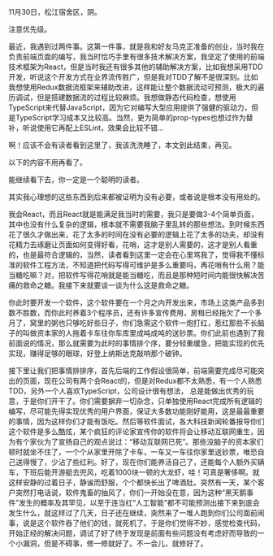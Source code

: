 11月30日，松江宿舍区，阴。

注意优先级。

最近，我遇到过两件事。这第一件事，就是我和好友马克正准备的创业，当时我在负责前端页面的编写，我当时恰巧手里有很多技术解决方案，我坚定了使用的前端技术框架为React，但是当时我还有很多其他的辅助解决方案，比如我想采用TDD开发，听说这个开发方式在业界流传胜广，但是我对TDD了解不是很深刻。比如我想使用Redux数据流框架来辅助改进，这样能让整个数据流动可预测，极大的遍历调试，但是搭建数据流的过程比较麻烦。我想做静态代码检查，想使用TypeScript来代替JavaScript，因为它对编写大型应用提供了强健的驱动力，但是TypeScript学习成本又比较高。当然，更为简单的prop-types也想过作为替补，听说使用它再配上ESLint，效果会比较不错...

啊！应该不会有读者看到这里了，我该洗洗睡了，本文到此结束，再见。

以下的内容不用再看了。

能继续看下去，你一定是一个聪明的读者。

其实我心理想的这些东西到后来都被证明为没有必要，或者说是根本没有用处的。

我会React，而且React就是能满足我当时的需要，我只是要做3-4个简单页面，其中也没有什么复杂的逻辑，根本就不需要我脑子里乱转的那些想法。到时候东西花了很久才做出来，花了太多的时间在没有必要的逻辑上花了太多的功夫，却没有花精力去琢磨让页面如何变得好看，花哨，这才是别人需要的，这才是别人看重的，也是最符合逻辑的，当然，读者看到这里一定会在心里骂我了，觉得我不懂标准的软件工程方法，不知道把代码写得可维护是多么重要吗，再花哨有什么用？能当糖吃嘛？对，把软件写得花哨就是能当糖吃，而且是那种短时间内能很快解决苦痛的救命之糖。我接下来就要谈一谈为什么这是救命之糖。

你此时要开发一个软件，这个软件要在一个月之内开发出来，市场上这类产品多到数不胜数，而你此时养着3个程序员，还有许多宣传费用，房租已经拖欠了一个多月了，窝里的粥也只够吃好些日子，你们急需这个软件一炮打红，惹红那些不长脑子的叫做资本家的人拖着卡车往你车库里成吨成吨的送钞票。你们此前也遇到了我前面说的情况，那么就需要为此时的事情排个序，要分轻重缓急，把能实现的优先实现，赚得足够的眼球，好登上纳斯达克敲响那个破钟。

接下里让我们把事情排排序，首先后端的工作假设很简单，前端需要完成尽可能突出的页面，现在公司有两个会React的，但是对Redux都不太熟悉，有一个人熟悉TDD，另外一个人喜欢TypeScript，公司设计很有想法， 总是能做出优秀的玩意，于是你们开干了。你们需要摒弃一切杂念，只单独使用React完成所有逻辑的编写，尽可能先得实现优秀的用户界面，保证大多数功能刚好能用，这是最最重要的事情，因为这样你们才能有饭吃。然后等软件面试，各大科技新闻轮番报导你们这个软件是多么酷炫，某个疯狂的评论家宣传你的软件将会让移动互联网重生，因为有个家伙为了宣扬自己的观点说过：“移动互联网已死”。那些没脑子的资本家们顿时就坐不住了，一个个从家里开除了卡车，一车又一车往你家里送钞票，唯恐自己送得慢了，少沾了些红利。好了，现在你们能养活自己了，还能每个人额外买辆车，下班后能开游艇去兜风，吃着1000块一顿的大龙虾，哇！可真是奢侈啊。就这样安静的过着日子，静谧而舒服，个个都快长出了啤酒肚。突然有一天，某个客户突然打电话说，软件鬼畜的抽风了，你们一开始没在意，因为这种“黑天鹅事件”发生的概率及其罕见，以至于连当红“人工智能”都不可能预测出接下来到底会发生什么，就这样过了几天，日子还在继续，突然来了一堆人跑到你们公司面前闹事，说是这个软件吞了他们的钱，就死机了。于是你们觉得不妙，感觉检查代码，开始正经的解决问题，调试了好了终于发现是前面有些问题没有考虑好而导致的一个小漏洞，但是不碍事，修一修就好了。不一会儿，就修好了。